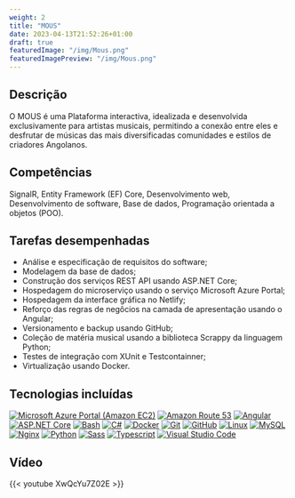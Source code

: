 ```yaml
---
weight: 2
title: "MOUS"
date: 2023-04-13T21:52:26+01:00
draft: true
featuredImage: "/img/Mous.png"
featuredImagePreview: "/img/Mous.png"
---
```


## Descrição

O MOUS é uma Plataforma interactiva, idealizada e desenvolvida exclusivamente para artistas musicais, permitindo a
conexão entre eles e desfrutar de músicas das mais diversificadas comunidades e estilos de criadores Angolanos.

## Competências

SignalR, Entity Framework (EF) Core, Desenvolvimento web, Desenvolvimento de software, Base de dados, Programação
orientada a objetos (POO).

## Tarefas desempenhadas

* Análise e especificação de requisitos do software;
* Modelagem da base de dados;
* Construção dos serviços REST API usando ASP.NET Core;
* Hospedagem do microserviço usando o serviço Microsoft Azure Portal;
* Hospedagem da interface gráfica no Netlify;
* Reforço das regras de negôcios na camada de apresentação usando o Angular;
* Versionamento e backup usando GitHub;
* Coleção de matéria musical usando a biblioteca Scrappy da linguagem Python;
* Testes de integração com XUnit e Testcontainner;
* Virtualização usando Docker.

## Tecnologias incluídas
<!-- 150x150 px img size -->
[![Microsoft Azure Portal (Amazon EC2)](/img/azure.svg)](https://azure.microsoft.com/en-us/get-started/azure-portal)
[![Amazon Route 53](/img/aws-route53.svg)](https://aws.amazon.com/route53/)
[![Angular](/img/angular-icon.svg)](https://angular.io/)
[![ASP.NET Core](/img/NET_Core_Logo_small.svg)](https://dotnet.microsoft.com/en-us/apps/aspnet)
[![Bash](/img/bash-1.svg)](https://www.gnu.org/software/bash/)
[![C#](/img/c--4.svg)](https://docs.microsoft.com/en-us/dotnet/csharp/)
[![Docker](/img/docker.svg)](https://www.docker.com)
[![Git](/img/git-icon.svg)](https://git-scm.com)
[![GitHub](/img/github-icon-1.svg)](https://github.com)
[![Linux](/img/linux-tux.svg)](https://www.linux.org)
[![MySQL](/img/mysql-official.svg)](https://www.mysql.com)
[![Nginx](/img/nginx-1.svg)](https://www.nginx.com)
[![Python](/img/python-4.svg)](https://www.python.org)
[![Sass](/img/sass-1.svg)](https://sass-lang.com)
[![Typescript](/img/typescript.svg)](https://www.typescriptlang.org)
[![Visual Studio Code](/img/visual-studio-code-1.svg)](https://code.visualstudio.com)

## Vídeo

{{< youtube XwQcYu7Z02E >}}



